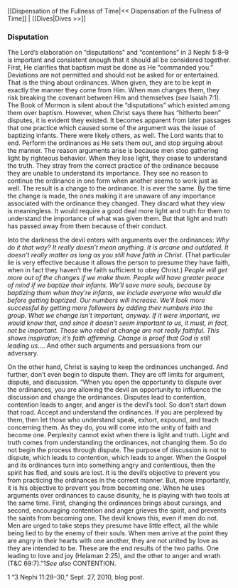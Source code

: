 [[Dispensation of the Fullness of Time|<< Dispensation of the Fullness of Time]]  |  [[Dives|Dives >>]]

### Disputation
The Lord’s elaboration on “disputations” and “contentions” in 3 Nephi 5:8–9 is important and consistent enough that it should all be considered together. First, He clarifies that baptism must be done as He “commanded you.” Deviations are not permitted and should not be asked for or entertained. That is the thing about ordinances. When given, they are to be kept in exactly the manner they come from Him. When man changes them, they risk breaking the covenant between Him and themselves (*see* Isaiah 7:1). The Book of Mormon is silent about the “disputations” which existed among them over baptism. However, when Christ says there has “hitherto been” disputes, it is evident they existed. It becomes apparent from later passages that one practice which caused some of the argument was the issue of baptizing infants. There were likely others, as well. The Lord wants that to end. Perform the ordinances as He sets them out, and stop arguing about the manner. The reason arguments arise is because men stop gathering light by righteous behavior. When they lose light, they cease to understand the truth. They stray from the correct practice of the ordinance because they are unable to understand its importance. They see no reason to continue the ordinance in one form when another seems to work just as well. The result is a change to the ordinance. It is ever the same. By the time the change is made, the ones making it are unaware of any importance associated with the ordinance they changed. They discard what they view is meaningless. It would require a good deal more light and truth for them to understand the importance of what was given them. But that light and truth has passed away from them because of their conduct.

Into the darkness the devil enters with arguments over the ordinances: *Why do it that way? It really doesn’t mean anything. It is arcane and outdated. It doesn’t really matter as long as you still have faith in Christ.* (That particular lie is very effective because it allows the person to presume they have faith, when in fact they haven’t the faith sufficient to obey Christ.) *People will get more out of the changes if we make them. People will have greater peace of mind if we baptize their infants. We’ll save more souls, because by baptizing them when they’re infants, we include everyone who would die before getting baptized. Our numbers will increase. We’ll look more successful by getting more followers by adding their numbers into the group. What we change isn’t important, anyway. If it were important, we would know that, and since it doesn’t seem important to us, it must, in fact, not be important. Those who rebel at change are not really faithful. This shows inspiration; it’s faith affirming. Change is proof that God is still leading us*…. And other such arguments and persuasions from our adversary.

On the other hand, Christ is saying to keep the ordinances unchanged. And further, don’t even begin to dispute them. They are off limits for argument, dispute, and discussion. “When you open the opportunity to dispute over the ordinances, you are allowing the devil an opportunity to influence the discussion and change the ordinances. Disputes lead to contention, contention leads to anger, and anger is the devil’s tool. So don’t start down that road. Accept and understand the ordinances. If you are perplexed by them, then let those who understand speak, exhort, expound, and teach concerning them. As they do, you will come into the unity of faith and become one. Perplexity cannot exist when there is light and truth. Light and truth comes from understanding the ordinances, not changing them. So do not begin the process through dispute. The purpose of discussion is not to dispute, which leads to contention, which leads to anger. When the Gospel and its ordinances turn into something angry and contentious, then the spirit has fled, and souls are lost. It is the devil’s objective to prevent you from practicing the ordinances in the correct manner. But, more importantly, it is his objective to prevent you from becoming one. When he uses arguments over ordinances to cause disunity, he is playing with two tools at the same time. First, changing the ordinances brings about cursings, and second, encouraging contention and anger grieves the spirit, and prevents the saints from becoming one. The devil knows this, even if men do not. Men are urged to take steps they presume have little effect, all the while being lied to by the enemy of their souls. When men arrive at the point they are angry in their hearts with one another, they are not united by love as they are intended to be. These are the end results of the two paths. One leading to love and joy (Helaman 2:25), and the other to anger and wrath (T&C 69:7).”1*See also* CONTENTION.



1 “3 Nephi 11:28–30,” Sept. 27, 2010, blog post.